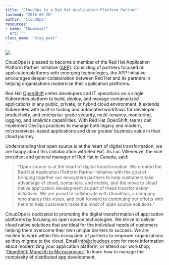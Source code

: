 ```yaml
---
title: "CloudOps is a Red Hat Application Platform Partner"
lastmod: "2018-06-28"
author: "CloudOps"
resources:
- name: "thumbnail"
  src: ""
class_name: "blog post"
---
```


<img src="/images/blog/post/Red-Hat-Logo.png" class="main-blog-image">

<p>CloudOps is pleased to become a member of the Red Hat Application Platform Partner Initiative (<a href="https://www.redhat.com/en/about/press-releases/red-hat-introduces-new-application-platform-partner-initiative" target="_blank">APP</a>). Consisting of partners focused on application platforms with emerging technologies, the APP Initiative encourages deeper collaboration between Red Hat and its partners in helping organizations modernise their application platforms.</p>

<p>Red Hat <a href="https://www.cloudops.com/2017/07/docker-and-kubernetes-what-is-the-value-of-containerization/" target="_blank">OpenShift</a> unites developers and IT operations on a single Kubernetes platform to build, deploy, and manage containerized applications in any public, private, or hybrid cloud environment. It extends Kubernetes with built-in tooling and automated workflows for developer productivity, and enterprise-grade security, multi-tenancy, monitoring, logging, and analytics capabilities. With Red Hat OpenShift, teams can implement DevOps practices to manage both legacy and modern, microservices-based applications and drive greater business value in their cloud journey.</p>

<p>Understanding that open source is at the heart of digital transformation, we are happy about this collaboration with Red Hat. As Luc Villeneuve, the vice president and general manager of Red Hat in Canada, said:</p>

<blockquote><p>“Open source is at the heart of digital transformation. We created the Red Hat Application Platform Partner Initiative with the goal of bringing together our ecosystem partners to help customers take advantage of cloud, containers, and mobile, and the move to cloud native application development as part of these transformation initiatives. We are proud to collaborate with CloudOps, a company who shares this vision, and look forward to continuing our efforts with them to help customers make the most of open source solutions.”</p></blockquote>

<p>CloudOps is dedicated to promoting the digital transformation of application platforms by focusing on open source technologies. We strive to deliver cloud native solutions that are ideal for the individual needs of customers helping them overcome their own unique barriers to success. We are excited to work within this ecosystem of partners to empower organizations as they migrate to the cloud. Email <a href="mailto:info@cloudops.com">info@cloudops.com</a> for more information about modernizing your application platform, or attend our workshop, ‘<a href="https://www.cloudops.com/monolith-to-micoservices-workshop/" target="_blank">OpenShift: Monolith to Microservices</a>‘, to learn how to manage the complexity of distributed app development.</p>